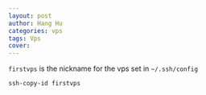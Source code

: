 ```yaml
---
layout: post
author: Hang Hu
categories: vps
tags: Vps 
cover: 
---
```


`firstvps` is the nickname for the vps set in `~/.ssh/config`

```
ssh-copy-id firstvps
```
